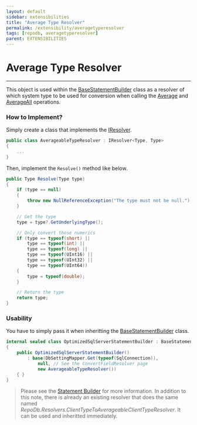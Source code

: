 ```yaml
---
layout: default
sidebar: extensibilities
title: "Average Type Resolver"
permalink: /extensibility/averagetyperesolver
tags: [repodb, averagetyperesolver]
parent: EXTENSIBILITIES
---
```


# Average Type Resolver

---

This object is used within the [BaseStatementBuilder](/class/basestatementbuilder) class as a resolver of which system type to be used for conversion when calling the [Average](/operation/average) and [AverageAll](/operation/averageall) operations.

### How to Implement?

Simply create a class that implements the [IResolver](/interface/iresolver).

```csharp
public class AverageableTypeResolver : IResolver<Type, Type>
{
    ...
}
```

Then, implement the `Resolve()` method like below.

```csharp
public Type Resolve(Type type)
{
    if (type == null)
    {
        throw new NullReferenceException("The type must not be null.");
    }

    // Get the type
    type = type?.GetUnderlyingType();

    // Only convert those numerics
    if (type == typeof(short) ||
        type == typeof(int) ||
        type == typeof(long) ||
        type == typeof(UInt16) ||
        type == typeof(UInt32) ||
        type == typeof(UInt64))
    {
        type = typeof(double);
    }

    // Return the type
    return type;
}
```

### Usability

You have to simply pass it when inheritting the [BaseStatementBuilder](/class/basestatementbuilder) class.

```csharp
internal sealed class OptimizedSqlServerStatementBuilder : BaseStatementBuilder
{
	public OptimizedSqlServerStatementBuilder()
        : base(DbSettingMapper.Get(typeof(SqlConnection)),
            null, // See the ConvertFieldResolver page
            new AverageableTypeResolver())
	{ }
}
```

> Please see the [Statement Builder](/extensibility/statementbuilder) for more information. In addition to this note, there is already an existing resolver that does the same named *RepoDb.Resolvers.ClientTypeToAverageableClientTypeResolver*. It can be used and inheritted immediately.